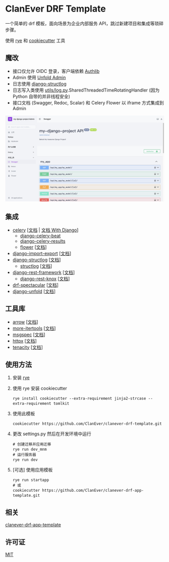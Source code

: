 # ClanEver DRF Template

一个简单的 drf 模板，面向场景为企业内部服务 API，跳过新建项目和集成等琐碎步骤。

使用 [rye](https://github.com/mitsuhiko/rye) 和 [cookiecutter](https://github.com/cookiecutter/cookiecutter) 工具

## 魔改

- 接口仅允许 OIDC 登录，客户端依赖 [Authlib]()
- Admin 使用 [Unfold Admin](https://github.com/unfoldadmin/django-unfold)
- 日志使用 [django-structlog](https://github.com/jrobichaud/django-structlog)
- 日志写入类使用 [utils/log.py](https://github.com/ClanEver/clanever-drf-template/blob/main/%7B%7B%20cookiecutter.project_dir%20%7D%7D/utils/log.py).SharedThreadedTimeRotatingHandler (因为 Python 自带的并非线程安全)
- 接口文档 (Swagger, Redoc, Scalar) 和 Celery Flower 以 iframe 方式集成到 Admin

![Admin](img/admin.jpg)

## 集成

- [celery](https://github.com/celery/celery) [[文档](https://docs.celeryq.dev/en/stable/) | [文档 With Django](https://docs.celeryq.dev/en/stable/django/index.html)]
    - [django-celery-beat](https://github.com/celery/django-celery-beat)
    - [django-celery-results](https://github.com/celery/django-celery-results)
    - [flower](https://github.com/mher/flower) [[文档](https://flower.readthedocs.io/en/latest/)]
- [django-import-export](https://github.com/django-import-export/django-import-export) [[文档](https://django-import-export.readthedocs.io/en/latest/)]
- [django-structlog](https://github.com/jrobichaud/django-structlog) [[文档](https://django-structlog.readthedocs.io/en/latest/)]
    - [structlog](https://github.com/hynek/structlog) [[文档](https://www.structlog.org/en/stable/)]
- [django-rest-framework](https://github.com/encode/django-rest-framework/tree/master) [[文档](https://www.django-rest-framework.org/)]
    - [django-rest-knox](https://github.com/jazzband/django-rest-knox) [[文档](https://jazzband.github.io/django-rest-knox/)]
- [drf-spectacular](https://github.com/tfranzel/drf-spectacular) [[文档](https://drf-spectacular.readthedocs.io/en/latest/)]
- [django-unfold](https://github.com/unfoldadmin/django-unfold) [[文档](https://unfoldadmin.com/docs/)]

## 工具库

- [arrow](https://github.com/arrow-py/arrow) [[文档](https://arrow.readthedocs.io/en/latest/)]
- [more-itertools](https://github.com/more-itertools/more-itertools) [[文档](https://more-itertools.readthedocs.io/en/latest/)]
- [msgspec](https://github.com/jcrist/msgspec) [[文档](https://jcristharif.com/msgspec/)]
- [httpx](https://github.com/encode/httpx/) [[文档](https://www.python-httpx.org/)]
- [tenacity](https://github.com/jd/tenacity) [[文档](https://tenacity.readthedocs.io/en/latest/)]

## 使用方法

1. 安装 [rye](https://github.com/mitsuhiko/rye)

2. 使用 rye 安装 cookiecutter
    ```shell
    rye install cookiecutter --extra-requirement jinja2-strcase --extra-requirement tomlkit
    ```

3. 使用此模板
    ```shell
    cookiecutter https://github.com/ClanEver/clanever-drf-template.git
    ```

4. 更改 settings.py 然后在开发环境中运行
    ```shell
    # 创建迁移并应用迁移
    rye run dev_mnm
    # 运行服务器
    rye run dev
    ```

5. [可选] 使用应用模板
    ```shell
    rye run startapp
    # 或
    cookiecutter https://github.com/ClanEver/clanever-drf-app-template.git
    ```

## 相关

[clanever-drf-app-template](https://github.com/ClanEver/clanever-drf-app-template/)

## 许可证

[MIT](./LICENSE)
